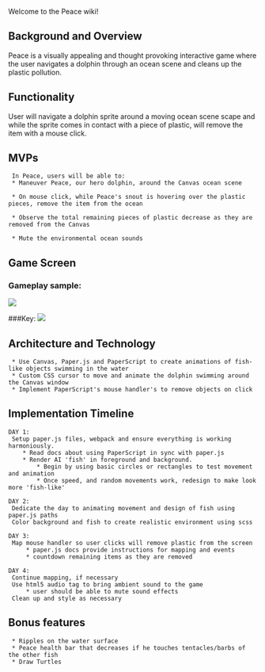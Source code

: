 Welcome to the Peace wiki!

## Background and Overview
Peace is a visually appealing and thought provoking interactive game where the user navigates a dolphin through an ocean scene and cleans up the plastic pollution. 

## Functionality
User will navigate a dolphin sprite around a moving ocean scene scape and while the sprite comes in contact with a piece of plastic, will remove the item with a mouse click.

## MVPs 
     In Peace, users will be able to: 
     * Maneuver Peace, our hero dolphin, around the Canvas ocean scene

     * On mouse click, while Peace's snout is hovering over the plastic pieces, remove the item from the ocean
         
     * Observe the total remaining pieces of plastic decrease as they are removed from the Canvas

     * Mute the environmental ocean sounds

## Game Screen
### Gameplay sample:
![](https://webfilms-films.s3.amazonaws.com/ezgif.com-gif-maker.gif)

###Key:
![](https://webfilms-films.s3.amazonaws.com/key+copy.png)

## Architecture and Technology
     * Use Canvas, Paper.js and PaperScript to create animations of fish-like objects swimming in the water
     * Custom CSS cursor to move and animate the dolphin swimming around the Canvas window
     * Implement PaperScript's mouse handler's to remove objects on click

## Implementation Timeline
    DAY 1:
     Setup paper.js files, webpack and ensure everything is working harmoniously. 
        * Read docs about using PaperScript in sync with paper.js 
        * Render AI 'fish' in foreground and background. 
            * Begin by using basic circles or rectangles to test movement and animation
            * Once speed, and random movements work, redesign to make look more 'fish-like' 

    DAY 2: 
     Dedicate the day to animating movement and design of fish using paper.js paths
     Color background and fish to create realistic environment using scss
          
    DAY 3:
     Map mouse handler so user clicks will remove plastic from the screen
         * paper.js docs provide instructions for mapping and events
         * countdown remaining items as they are removed
     
    DAY 4: 
     Continue mapping, if necessary
     Use html5 audio tag to bring ambient sound to the game
         * user should be able to mute sound effects 
     Clean up and style as necessary
         
## Bonus features
     * Ripples on the water surface
     * Peace health bar that decreases if he touches tentacles/barbs of the other fish
     * Draw Turtles
     
